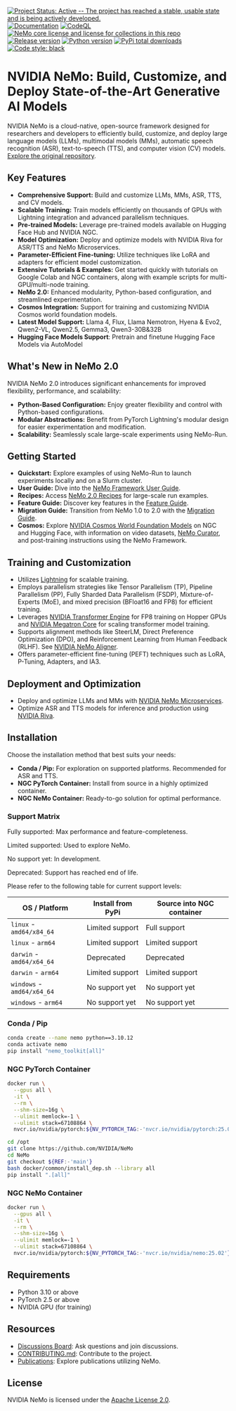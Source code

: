 [![Project Status: Active -- The project has reached a stable, usable state and is being actively developed.](http://www.repostatus.org/badges/latest/active.svg)](http://www.repostatus.org/#active)
[![Documentation](https://readthedocs.com/projects/nvidia-nemo/badge/?version=main)](https://docs.nvidia.com/deeplearning/nemo/user-guide/docs/en/main/)
[![CodeQL](https://github.com/nvidia/nemo/actions/workflows/codeql.yml/badge.svg?branch=main&event=push)](https://github.com/nvidia/nemo/actions/workflows/codeql.yml)
[![NeMo core license and license for collections in this repo](https://img.shields.io/badge/License-Apache%202.0-brightgreen.svg)](https://github.com/NVIDIA/NeMo/blob/master/LICENSE)
[![Release version](https://badge.fury.io/py/nemo-toolkit.svg)](https://badge.fury.io/py/nemo-toolkit)
[![Python version](https://img.shields.io/pypi/pyversions/nemo-toolkit.svg)](https://badge.fury.io/py/nemo-toolkit)
[![PyPi total downloads](https://static.pepy.tech/personalized-badge/nemo-toolkit?period=total&units=international_system&left_color=grey&right_color=brightgreen&left_text=downloads)](https://pepy.tech/project/nemo-toolkit)
[![Code style: black](https://img.shields.io/badge/code%20style-black-000000.svg)](https://github.com/psf/black)

# NVIDIA NeMo: Build, Customize, and Deploy State-of-the-Art Generative AI Models

NVIDIA NeMo is a cloud-native, open-source framework designed for researchers and developers to efficiently build, customize, and deploy large language models (LLMs), multimodal models (MMs), automatic speech recognition (ASR), text-to-speech (TTS), and computer vision (CV) models.  [Explore the original repository](https://github.com/NVIDIA/NeMo).

## Key Features

*   **Comprehensive Support:**  Build and customize LLMs, MMs, ASR, TTS, and CV models.
*   **Scalable Training:** Train models efficiently on thousands of GPUs with Lightning integration and advanced parallelism techniques.
*   **Pre-trained Models:** Leverage pre-trained models available on Hugging Face Hub and NVIDIA NGC.
*   **Model Optimization:** Deploy and optimize models with NVIDIA Riva for ASR/TTS and NeMo Microservices.
*   **Parameter-Efficient Fine-tuning:** Utilize techniques like LoRA and adapters for efficient model customization.
*   **Extensive Tutorials & Examples:** Get started quickly with tutorials on Google Colab and NGC containers, along with example scripts for multi-GPU/multi-node training.
*   **NeMo 2.0:** Enhanced modularity, Python-based configuration, and streamlined experimentation.
*   **Cosmos Integration:** Support for training and customizing NVIDIA Cosmos world foundation models.
*   **Latest Model Support:** Llama 4, Flux, Llama Nemotron, Hyena & Evo2, Qwen2-VL, Qwen2.5, Gemma3, Qwen3-30B&32B
*   **Hugging Face Models Support**: Pretrain and finetune Hugging Face Models via AutoModel

## What's New in NeMo 2.0

NVIDIA NeMo 2.0 introduces significant enhancements for improved flexibility, performance, and scalability:

*   **Python-Based Configuration:** Enjoy greater flexibility and control with Python-based configurations.
*   **Modular Abstractions:** Benefit from PyTorch Lightning's modular design for easier experimentation and modification.
*   **Scalability:** Seamlessly scale large-scale experiments using NeMo-Run.

## Getting Started

*   **Quickstart:**  Explore examples of using NeMo-Run to launch experiments locally and on a Slurm cluster.
*   **User Guide:** Dive into the [NeMo Framework User Guide](https://docs.nvidia.com/nemo-framework/user-guide/latest/nemo-2.0/index.html).
*   **Recipes:** Access [NeMo 2.0 Recipes](https://github.com/NVIDIA/NeMo/blob/main/nemo/collections/llm/recipes) for large-scale run examples.
*   **Feature Guide:** Discover key features in the [Feature Guide](https://docs.nvidia.com/nemo-framework/user-guide/latest/nemo-2.0/features/index.html#feature-guide).
*   **Migration Guide:**  Transition from NeMo 1.0 to 2.0 with the [Migration Guide](https://docs.nvidia.com/nemo-framework/user-guide/latest/nemo-2.0/migration/index.html#migration-guide).
*   **Cosmos:** Explore [NVIDIA Cosmos World Foundation Models](https://catalog.ngc.nvidia.com/orgs/nvidia/teams/cosmos/collections/cosmos) on NGC and Hugging Face, with information on video datasets, [NeMo Curator](https://developer.nvidia.com/nemo-curator), and post-training instructions using the NeMo Framework.

## Training and Customization

*   Utilizes [Lightning](https://github.com/Lightning-AI/lightning) for scalable training.
*   Employs parallelism strategies like Tensor Parallelism (TP), Pipeline Parallelism (PP), Fully Sharded Data Parallelism (FSDP), Mixture-of-Experts (MoE), and mixed precision (BFloat16 and FP8) for efficient training.
*   Leverages [NVIDIA Transformer Engine](https://github.com/NVIDIA/TransformerEngine) for FP8 training on Hopper GPUs and [NVIDIA Megatron Core](https://github.com/NVIDIA/Megatron-LM/tree/main/megatron/core) for scaling transformer model training.
*   Supports alignment methods like SteerLM, Direct Preference Optimization (DPO), and Reinforcement Learning from Human Feedback (RLHF).  See [NVIDIA NeMo Aligner](https://github.com/NVIDIA/NeMo-Aligner).
*   Offers parameter-efficient fine-tuning (PEFT) techniques such as LoRA, P-Tuning, Adapters, and IA3.

## Deployment and Optimization

*   Deploy and optimize LLMs and MMs with [NVIDIA NeMo Microservices](https://developer.nvidia.com/nemo-microservices-early-access).
*   Optimize ASR and TTS models for inference and production using [NVIDIA Riva](https://developer.nvidia.com/riva).

## Installation

Choose the installation method that best suits your needs:

*   **Conda / Pip:**  For exploration on supported platforms. Recommended for ASR and TTS.
*   **NGC PyTorch Container:** Install from source in a highly optimized container.
*   **NGC NeMo Container:** Ready-to-go solution for optimal performance.

### Support Matrix

Fully supported: Max performance and feature-completeness.

Limited supported: Used to explore NeMo.

No support yet: In development.

Deprecated: Support has reached end of life.

Please refer to the following table for current support levels:

| OS / Platform              | Install from PyPi | Source into NGC container |
|----------------------------|-------------------|---------------------------|
| `linux` - `amd64/x84_64`   | Limited support   | Full support              |
| `linux` - `arm64`          | Limited support   | Limited support           |
| `darwin` - `amd64/x64_64`  | Deprecated        | Deprecated                |
| `darwin` - `arm64`         | Limited support   | Limited support           |
| `windows` - `amd64/x64_64` | No support yet    | No support yet            |
| `windows` - `arm64`        | No support yet    | No support yet            |

### Conda / Pip

```bash
conda create --name nemo python==3.10.12
conda activate nemo
pip install "nemo_toolkit[all]"
```

### NGC PyTorch Container

```bash
docker run \
  --gpus all \
  -it \
  --rm \
  --shm-size=16g \
  --ulimit memlock=-1 \
  --ulimit stack=67108864 \
  nvcr.io/nvidia/pytorch:${NV_PYTORCH_TAG:-'nvcr.io/nvidia/pytorch:25.01-py3'}
```
```bash
cd /opt
git clone https://github.com/NVIDIA/NeMo
cd NeMo
git checkout ${REF:-'main'}
bash docker/common/install_dep.sh --library all
pip install ".[all]"
```

### NGC NeMo Container

```bash
docker run \
  --gpus all \
  -it \
  --rm \
  --shm-size=16g \
  --ulimit memlock=-1 \
  --ulimit stack=67108864 \
  nvcr.io/nvidia/pytorch:${NV_PYTORCH_TAG:-'nvcr.io/nvidia/nemo:25.02'}
```

## Requirements

*   Python 3.10 or above
*   PyTorch 2.5 or above
*   NVIDIA GPU (for training)

## Resources

*   [Discussions Board](https://github.com/NVIDIA/NeMo/discussions): Ask questions and join discussions.
*   [CONTRIBUTING.md](https://github.com/NVIDIA/NeMo/blob/stable/CONTRIBUTING.md): Contribute to the project.
*   [Publications](https://nvidia.github.io/NeMo/publications/): Explore publications utilizing NeMo.

## License

NVIDIA NeMo is licensed under the [Apache License 2.0](https://github.com/NVIDIA/NeMo?tab=Apache-2.0-1-ov-file).